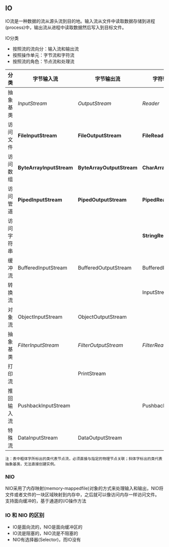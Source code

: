 ## IO
IO流是一种数据的流从源头流到目的地。输入流从文件中读取数据存储到进程(process)中，输出流从进程中读取数据然后写入到目标文件。

IO分类
+ 按照流的流向分：输入流和输出流
+ 按照操作单元：字节流和字符流
+ 按照流的角色：节点流和处理流


| 分类       | 字节输入流               | 字节输出流                | 字符输入流          | 字符输出流          |
| ---------- | ------------------------ | ------------------------- | ------------------- | ------------------- |
| 抽象基类   | *InputStream*            | *OutputStream*            | *Reader*            | *Writer*            |
| 访问文件   | **FileInputStream**      | **FileOutputStream**      | **FileReader**      | **FileWriter**      |
| 访问数组   | **ByteArrayInputStream** | **ByteArrayOutputStream** | **CharArrayReader** | **CharArrayWriter** |
| 访问管道   | **PipedInputStream**     | **PipedOutputStream**     | **PipedReader**     | **PipedWriter**     |
| 访问字符串 |                          |                           | **StringReader**    | **StringWriter**    |
| 缓冲流     | BufferedInputStream      | BufferedOutputStream      | BufferedReader      | BufferedWriter      |
| 转换流     |                          |                           | InputStreamReader   | OutputStreamWriter  |
| 对象流     | ObjectInputStream        | ObjectOutputStream        |                     |                     |
| 抽象基类   | *FilterInputStream*      | *FilterOutputStream*      | *FilterReader*      | *FilterWriter*      |
| 打印流     |                          | PrintStream               |                     | PrintWriter         |
| 推回输入流 | PushbackInputStream      |                           | PushbackReader      |                     |
| 特殊流     | DataInputStream          | DataOutputStream          |                     |                     |

```
注：表中粗体字所标出的类代表节点流，必须直接与指定的物理节点关联；斜体字标出的类代表抽象基类，无法直接创建实例。
```

### NIO

NIO采用了内存映射(memory-mappedfile)对象的方式来处理输入和输出，NIO将文件或者文件的一块区域映射到内存中，之后就可以像访问内存一样访问文件。
支持面向缓冲的，基于通道的I/O操作方法

### IO 和 NIO 的区别
+ IO是面向流的，NIO是面向缓冲区的
+ IO流是阻塞的，NIO流是不阻塞的
+ NIO有选择器(Selector)，而IO没有
